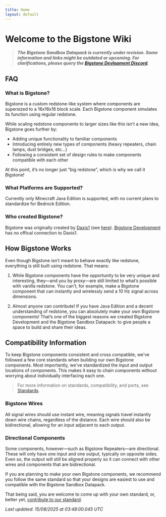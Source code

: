```yaml
---
title: Home
layout: default
---
```


# Welcome to the Bigstone Wiki

> _**The Bigstone Sandbox Datapack is currently under revision. Some information and links might be outdated or upcoming. For clarifications, please query the [Bigstone Devlopment Discord](https://discord.gg/u3dQCxGT).**_

## FAQ

### What is Bigstone?

Bigstone is a custom redstone-like system where components are supersized to a 16x16x16 block scale. Each Bigstone component simulates its function using regular redstone.

While scaling redstone components to larger sizes like this isn’t a new idea, Bigstone goes further by:

- Adding unique functionality to familiar components
- Introducing entirely new types of components (heavy repeaters, chain lamps, dust bridges, etc...)
- Following a consistent set of design rules to make components compatible with each other

At this point, it’s no longer just “big redstone”, which is why we call it Bigstone!

### What Platforms are Supported?

Currently only Minecraft Java Edition is supported, with no current plans to standardize for Bedrock Edition.

### Who created Bigstone?

Bigstone was originally created by [Daxis1](https://www.youtube.com/@Daxis1) (see [here](https://www.youtube.com/watch?v=0IJjAAtt9Z0)). [Bigstone Development](https://github.com/BigstoneDevelopment) has no offical connection to Daxis1.

## How Bigstone Works

Even though Bigstone isn’t meant to behave exactly like redstone, everything is still built using redstone. That means:

<!--TODO: replace 10 hz with a gt count-->
1. While Bigstone components have the opportunity to be very unique and interesting, they—and you by proxy—are still limited to what’s possible with vanilla redstone. You can’t, for example, make a Bigstone component that can instantly and wirelessly send a 10 Hz signal across dimensions.

1. Almost anyone can contribute! If you have Java Edition and a decent understanding of redstone, you can absolutely make your own Bigstone components! That’s one of the biggest reasons we created Bigstone Development and the Bigstone Sandbox Datapack: to give people a space to build and share their ideas.

## Compatibility Information

To keep Bigstone components consistent and cross compatible, we’ve followed a few core standards when building our own Bigstone components. Most importantly, we've standardized the input and output locations of components. This makes it easy to chain components without worrying about individually interfacing each one.

> For more information on standards, compatibility, and ports, see [Standards](https://wiki.bigstone.dev/standards).

### Bigstone Wires

All signal wires should use instant wire, meaning signals travel instantly down wire chains, regardless of the distance. Each wire should also be bidirectional, allowing for an input adjacent to each output.

### Directional Components

Some components, however—such as Bigstone Repeaters—are directional. These will only have one input and one output, typically on opposite sides. Even so, the output will still be aligned properly so it can connect with other wires and components that are bidirectional.

If you are planning to make your own Bigstone components, we recommend you follow the same standard so that your designs are easiest to use and compatible with the Bigstone Sandbox Datapack.

That being said, you are welcome to come up with your own standard, or, better yet, [contribute to our standard](https://github.com/BigstoneDevelopment/datapack-wiki).

_Last updated: 15/08/2025 at 03:48:00.045 UTC_

